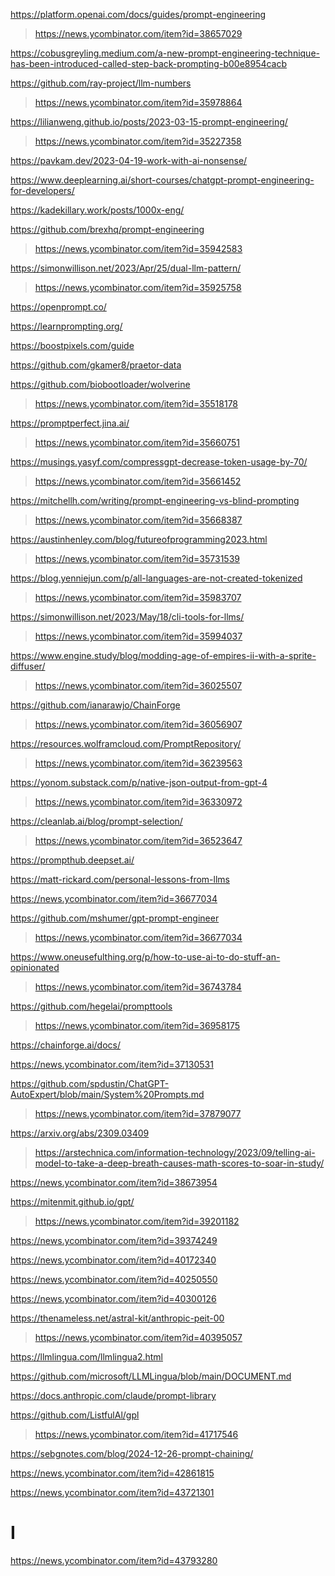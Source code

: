 https://platform.openai.com/docs/guides/prompt-engineering
> https://news.ycombinator.com/item?id=38657029

https://cobusgreyling.medium.com/a-new-prompt-engineering-technique-has-been-introduced-called-step-back-prompting-b00e8954cacb

https://github.com/ray-project/llm-numbers
> https://news.ycombinator.com/item?id=35978864

https://lilianweng.github.io/posts/2023-03-15-prompt-engineering/
> https://news.ycombinator.com/item?id=35227358

https://pavkam.dev/2023-04-19-work-with-ai-nonsense/

https://www.deeplearning.ai/short-courses/chatgpt-prompt-engineering-for-developers/

https://kadekillary.work/posts/1000x-eng/

https://github.com/brexhq/prompt-engineering
> https://news.ycombinator.com/item?id=35942583

https://simonwillison.net/2023/Apr/25/dual-llm-pattern/
> https://news.ycombinator.com/item?id=35925758

https://openprompt.co/

https://learnprompting.org/

https://boostpixels.com/guide

https://github.com/gkamer8/praetor-data

https://github.com/biobootloader/wolverine
> https://news.ycombinator.com/item?id=35518178

https://promptperfect.jina.ai/
> https://news.ycombinator.com/item?id=35660751

https://musings.yasyf.com/compressgpt-decrease-token-usage-by-70/
> https://news.ycombinator.com/item?id=35661452

https://mitchellh.com/writing/prompt-engineering-vs-blind-prompting
> https://news.ycombinator.com/item?id=35668387

https://austinhenley.com/blog/futureofprogramming2023.html
> https://news.ycombinator.com/item?id=35731539

https://blog.yenniejun.com/p/all-languages-are-not-created-tokenized
> https://news.ycombinator.com/item?id=35983707

https://simonwillison.net/2023/May/18/cli-tools-for-llms/
> https://news.ycombinator.com/item?id=35994037

https://www.engine.study/blog/modding-age-of-empires-ii-with-a-sprite-diffuser/
> https://news.ycombinator.com/item?id=36025507

https://github.com/ianarawjo/ChainForge
> https://news.ycombinator.com/item?id=36056907

https://resources.wolframcloud.com/PromptRepository/
> https://news.ycombinator.com/item?id=36239563

https://yonom.substack.com/p/native-json-output-from-gpt-4
> https://news.ycombinator.com/item?id=36330972

https://cleanlab.ai/blog/prompt-selection/
> https://news.ycombinator.com/item?id=36523647

https://prompthub.deepset.ai/

https://matt-rickard.com/personal-lessons-from-llms

https://news.ycombinator.com/item?id=36677034

https://github.com/mshumer/gpt-prompt-engineer
> https://news.ycombinator.com/item?id=36677034

https://www.oneusefulthing.org/p/how-to-use-ai-to-do-stuff-an-opinionated
> https://news.ycombinator.com/item?id=36743784

https://github.com/hegelai/prompttools
> https://news.ycombinator.com/item?id=36958175

https://chainforge.ai/docs/

https://news.ycombinator.com/item?id=37130531

https://github.com/spdustin/ChatGPT-AutoExpert/blob/main/System%20Prompts.md
> https://news.ycombinator.com/item?id=37879077

https://arxiv.org/abs/2309.03409
> https://arstechnica.com/information-technology/2023/09/telling-ai-model-to-take-a-deep-breath-causes-math-scores-to-soar-in-study/

https://news.ycombinator.com/item?id=38673954

https://mitenmit.github.io/gpt/
> https://news.ycombinator.com/item?id=39201182

https://news.ycombinator.com/item?id=39374249

https://news.ycombinator.com/item?id=40172340

https://news.ycombinator.com/item?id=40250550

https://news.ycombinator.com/item?id=40300126

https://thenameless.net/astral-kit/anthropic-peit-00
> https://news.ycombinator.com/item?id=40395057

https://llmlingua.com/llmlingua2.html

https://github.com/microsoft/LLMLingua/blob/main/DOCUMENT.md

https://docs.anthropic.com/claude/prompt-library

https://github.com/ListfulAl/gpl
> https://news.ycombinator.com/item?id=41717546

https://sebgnotes.com/blog/2024-12-26-prompt-chaining/

https://news.ycombinator.com/item?id=42861815

https://news.ycombinator.com/item?id=43721301

# I

https://news.ycombinator.com/item?id=43793280